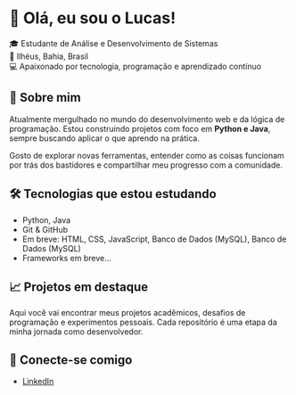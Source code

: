 # 👋 Olá, eu sou o Lucas!

🎓 Estudante de Análise e Desenvolvimento de Sistemas  
📍 Ilhéus, Bahia, Brasil  
💻 Apaixonado por tecnologia, programação e aprendizado contínuo

## 🚀 Sobre mim

Atualmente mergulhado no mundo do desenvolvimento web e da lógica de programação. Estou construindo projetos com foco em **Python e Java**, sempre buscando aplicar o que aprendo na prática.

Gosto de explorar novas ferramentas, entender como as coisas funcionam por trás dos bastidores e compartilhar meu progresso com a comunidade.

## 🛠️ Tecnologias que estou estudando

- Python, Java
- Git & GitHub  
- Em breve: HTML, CSS, JavaScript, Banco de Dados (MySQL), Banco de Dados (MySQL)  
- Frameworks em breve...

## 📈 Projetos em destaque

Aqui você vai encontrar meus projetos acadêmicos, desafios de programação e experimentos pessoais. Cada repositório é uma etapa da minha jornada como desenvolvedor.

## 🤝 Conecte-se comigo

- [LinkedIn](https://linkedin.com/in/lucassmidt)  
